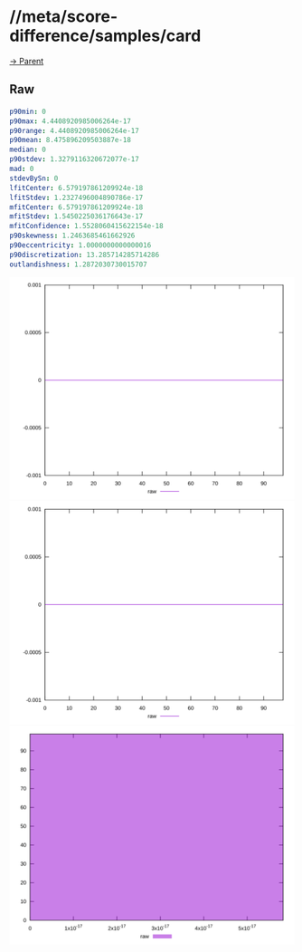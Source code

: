 
# //meta/score-difference/samples/card

[→ Parent](../..)


## Raw


```yaml
p90min: 0
p90max: 4.4408920985006264e-17
p90range: 4.4408920985006264e-17
p90mean: 8.475896209503887e-18
median: 0
p90stdev: 1.3279116320672077e-17
mad: 0
stdevBySn: 0
lfitCenter: 6.579197861209924e-18
lfitStdev: 1.2327496004890786e-17
mfitCenter: 6.579197861209924e-18
mfitStdev: 1.5450225036176643e-17
mfitConfidence: 1.5528060415622154e-18
p90skewness: 1.2463685461662926
p90eccentricity: 1.0000000000000016
p90discretization: 13.285714285714286
outlandishness: 1.2872030730015707

```

![PLOT: raw-values](./raw/values.svg)![PLOT: raw-sorted](./raw/sorted.svg)![PLOT: raw-histogram](./raw/histogram.svg)
